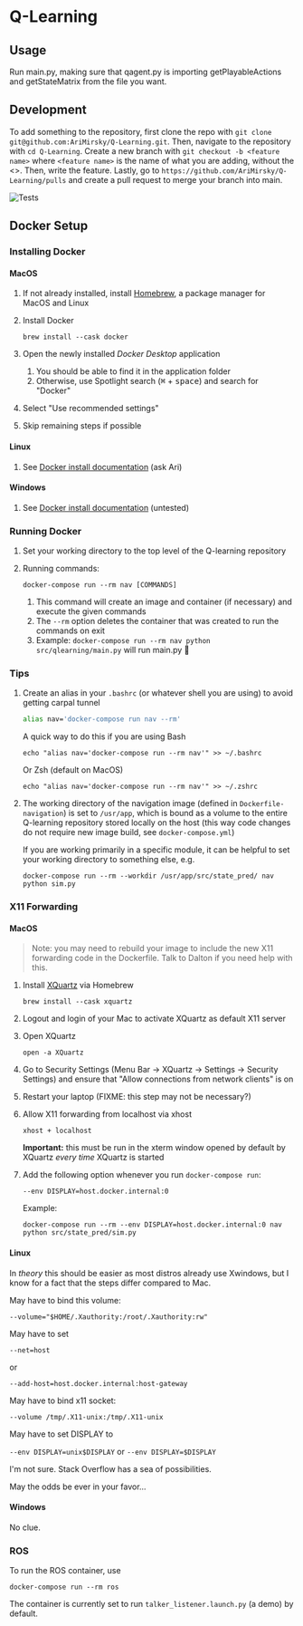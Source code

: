 # Q-Learning

## Usage

Run main.py, making sure that qagent.py is importing getPlayableActions and
getStateMatrix from the file you want.

## Development

To add something to the repository, first clone the repo with
`git clone git@github.com:AriMirsky/Q-Learning.git`. Then, navigate to the
repository with `cd Q-Learning`. Create a new branch with
`git checkout -b <feature name>` where `<feature name>` is the name of what you
are adding, without the <>. Then, write the feature. Lastly, go to
`https://github.com/AriMirsky/Q-Learning/pulls` and create a pull request to
merge your branch into main.

![Tests](https://github.com/AriMirsky/Q-Learning/actions/workflows/tests.yml/badge.svg)

## Docker Setup

### Installing Docker

#### MacOS

1. If not already installed, install [Homebrew](https://brew.sh/), a package
   manager for MacOS and Linux
2. Install Docker

   ```text
   brew install --cask docker
   ```

3. Open the newly installed _Docker Desktop_ application
   1. You should be able to find it in the application folder
   2. Otherwise, use Spotlight search (<kbd>⌘</kbd> + <kbd>space</kbd>) and
      search for "Docker"
4. Select "Use recommended settings"
5. Skip remaining steps if possible

#### Linux

1. See [Docker install documentation](https://docs.docker.com/engine/install/)
   (ask Ari)

#### Windows

1. See [Docker install documentation](https://docs.docker.com/engine/install/)
   (untested)

### Running Docker

1. Set your working directory to the top level of the Q-learning repository
2. Running commands:

   ```text
   docker-compose run --rm nav [COMMANDS]
   ```

   1. This command will create an image and container (if necessary) and execute
      the given commands
   2. The `--rm` option deletes the container that was created to run the
      commands on exit
   3. Example: `docker-compose run --rm nav python src/qlearning/main.py` will
      run main.py 🙂

### Tips

1. Create an alias in your `.bashrc` (or whatever shell you are using) to avoid
   getting carpal tunnel

   ```bash
   alias nav='docker-compose run nav --rm'
   ```

   A quick way to do this if you are using Bash

   ```text
   echo "alias nav='docker-compose run --rm nav'" >> ~/.bashrc
   ```

   Or Zsh (default on MacOS)

   ```text
   echo "alias nav='docker-compose run --rm nav'" >> ~/.zshrc
   ```

2. The working directory of the navigation image (defined in
   `Dockerfile-navigation`) is set to `/usr/app`, which is bound as a volume to
   the entire Q-learning repository stored locally on the host (this way code
   changes do not require new image build, see `docker-compose.yml`)

   If you are working primarily in a specific module, it can be helpful to set
   your working directory to something else, e.g.

   ```text
   docker-compose run --rm --workdir /usr/app/src/state_pred/ nav python sim.py
   ```

### X11 Forwarding

#### MacOS

> Note: you may need to rebuild your image to include the new X11 forwarding
> code in the Dockerfile. Talk to Dalton if you need help with this.

1. Install [XQuartz](https://www.xquartz.org/) via Homebrew

   ```text
   brew install --cask xquartz
   ```

2. Logout and login of your Mac to activate XQuartz as default X11 server
3. Open XQuartz

   ```text
   open -a XQuartz
   ```

4. Go to Security Settings (Menu Bar -> XQuartz -> Settings -> Security Settings)
   and ensure that "Allow connections from network clients" is on
5. Restart your laptop (FIXME: this step may not be necessary?)
6. Allow X11 forwarding from localhost via xhost

   ```text
   xhost + localhost
   ```

   **Important:** this must be run in the xterm window opened by default by
   XQuartz _every time_ XQuartz is started

7. Add the following option whenever you run `docker-compose run`:

   ```text
   --env DISPLAY=host.docker.internal:0
   ```

   Example:

   ```text
   docker-compose run --rm --env DISPLAY=host.docker.internal:0 nav python src/state_pred/sim.py
   ```

#### Linux

In _theory_ this should be easier as most distros already use Xwindows,
but I know for a fact that the steps differ compared to Mac.

May have to bind this volume:

```text
--volume="$HOME/.Xauthority:/root/.Xauthority:rw"
```

May have to set

```text
--net=host
```

or

```text
--add-host=host.docker.internal:host-gateway
```

May have to bind x11 socket:

```text
--volume /tmp/.X11-unix:/tmp/.X11-unix
```

May have to set DISPLAY to

`--env DISPLAY=unix$DISPLAY` or `--env DISPLAY=$DISPLAY`

I'm not sure. Stack Overflow has a sea of possibilities.

May the odds be ever in your favor...

#### Windows

No clue.

### ROS

To run the ROS container, use

```text
docker-compose run --rm ros
```

The container is currently set to run `talker_listener.launch.py` (a demo) by
default.
